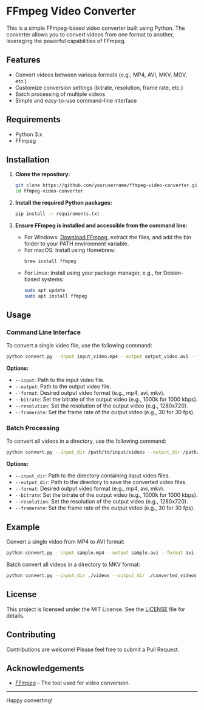 
# FFmpeg Video Converter

This is a simple FFmpeg-based video converter built using Python. The converter allows you to convert videos from one format to another, leveraging the powerful capabilities of FFmpeg.

## Features

- Convert videos between various formats (e.g., MP4, AVI, MKV, MOV, etc.)
- Customize conversion settings (bitrate, resolution, frame rate, etc.)
- Batch processing of multiple videos
- Simple and easy-to-use command-line interface

## Requirements

- Python 3.x
- FFmpeg

## Installation

1. **Clone the repository:**
    ```bash
    git clone https://github.com/yourusername/ffmpeg-video-converter.git
    cd ffmpeg-video-converter
    ```

2. **Install the required Python packages:**
    ```bash
    pip install -r requirements.txt
    ```

3. **Ensure FFmpeg is installed and accessible from the command line:**
    - For Windows: [Download FFmpeg](https://ffmpeg.org/download.html), extract the files, and add the bin folder to your PATH environment variable.
    - For macOS: Install using Homebrew:
        ```bash
        brew install ffmpeg
        ```
    - For Linux: Install using your package manager, e.g., for Debian-based systems:
        ```bash
        sudo apt update
        sudo apt install ffmpeg
        ```

## Usage

### Command Line Interface

To convert a single video file, use the following command:

```bash
python convert.py --input input_video.mp4 --output output_video.avi --format avi --bitrate 1000k --resolution 1280x720 --framerate 30
```

**Options:**

- `--input`: Path to the input video file.
- `--output`: Path to the output video file.
- `--format`: Desired output video format (e.g., mp4, avi, mkv).
- `--bitrate`: Set the bitrate of the output video (e.g., 1000k for 1000 kbps).
- `--resolution`: Set the resolution of the output video (e.g., 1280x720).
- `--framerate`: Set the frame rate of the output video (e.g., 30 for 30 fps).

### Batch Processing

To convert all videos in a directory, use the following command:

```bash
python convert.py --input_dir /path/to/input/videos --output_dir /path/to/output/videos --format avi --bitrate 1000k --resolution 1280x720 --framerate 30
```

**Options:**

- `--input_dir`: Path to the directory containing input video files.
- `--output_dir`: Path to the directory to save the converted video files.
- `--format`: Desired output video format (e.g., mp4, avi, mkv).
- `--bitrate`: Set the bitrate of the output video (e.g., 1000k for 1000 kbps).
- `--resolution`: Set the resolution of the output video (e.g., 1280x720).
- `--framerate`: Set the frame rate of the output video (e.g., 30 for 30 fps).

## Example

Convert a single video from MP4 to AVI format:

```bash
python convert.py --input sample.mp4 --output sample.avi --format avi --bitrate 1000k --resolution 1280x720 --framerate 30
```

Batch convert all videos in a directory to MKV format:

```bash
python convert.py --input_dir ./videos --output_dir ./converted_videos --format mkv --bitrate 800k --resolution 640x480 --framerate 25
```

## License

This project is licensed under the MIT License. See the [LICENSE](LICENSE) file for details.

## Contributing

Contributions are welcome! Please feel free to submit a Pull Request.

## Acknowledgements

- [FFmpeg](https://ffmpeg.org) - The tool used for video conversion.

---

Happy converting!
